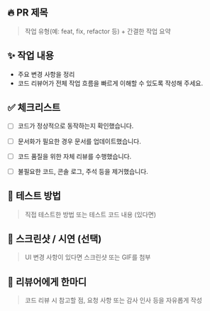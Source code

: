 ## 🔥 PR 제목  
> 작업 유형(예: feat, fix, refactor 등) + 간결한 작업 요약  


## ✨ 작업 내용
- 주요 변경 사항을  정리
- 코드 리뷰어가 전체 작업 흐름을 빠르게 이해할 수 있도록 작성해 주세요.


## ✅ 체크리스트  
- [ ] 코드가 정상적으로 동작하는지 확인했습니다.
- [ ] 문서화가 필요한 경우 문서를 업데이트했습니다.
- [ ] 코드 품질을 위한 자체 리뷰를 수행했습니다.
- [ ] 불필요한 코드, 콘솔 로그, 주석 등을 제거했습니다.


## 🚀 테스트 방법  
> 직접 테스트한 방법 또는 테스트 코드 내용 (있다면)


## 📸 스크린샷 / 시연 (선택)  
> UI 변경 사항이 있다면 스크린샷 또는 GIF를 첨부


## 🙏 리뷰어에게 한마디  
> 코드 리뷰 시 참고할 점, 요청 사항 또는 감사 인사 등을 자유롭게 작성
